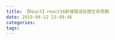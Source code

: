 ```yaml
---
title: 【React】react16新增错误处理生命周期
date: 2019-04-12 23:49:46
categories:
tags:
---
```


















